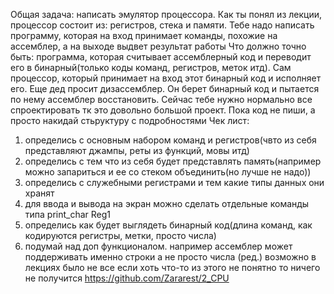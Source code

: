 Общая задача: написать эмулятор процессора.
Как ты понял из лекции, процессор состоит из: регистров, стека и памяти. Тебе надо написать программу, которая на вход принимает команды, похожие на ассемблер, а на выходе выдвет результат работы
Что должно точно быть: программа, которая считывает ассемблерный код и переводит его в бинарный(только коды команд, регистров, меток итд). Сам процессор, который принимает на вход этот бинарный код и исполняет его. Еще дед просит дизассемблер. Он берет бинарный код и пытается по нему ассемблер восстановить.
Сейчас тебе нужно нормально все спроектировать тк это довольно большой проект. Пока код не пиши, а просто накидай стьруктуру с подробностями
Чек лист:
1) определись с основным набором команд и регистров(чвто из себя представляют джампы, реты из функций, мовы итд)
2) определись с тем что из себя будет представлять память(например можно запариться и ее со стеком объединить(но лучше не надо))
3) определись с служебными регистрами и тем какие типы данных они хранят
4) для ввода и вывода на экран можно сделать отдельные команды типа print_char Reg1
5) определись как будет выглядеть бинарный код(длина команд, как кодируются регистры, метки, просто числа)
6) подумай над доп функционалом. например ассемблер может поддерживать именно строки а не просто числа (ред.)
   возможно в лекциях было не все
   если хоть что-то из этого не понятно то ничего не получится
   https://github.com/Zararest/2_CPU